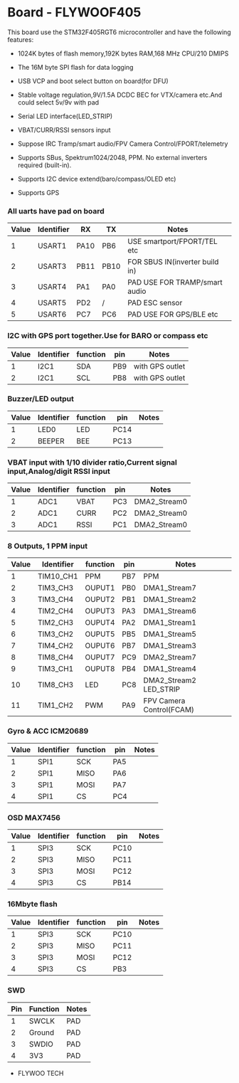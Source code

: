 # Board - FLYWOOF405

This board use the STM32F405RGT6 microcontroller and have the following features:
* 1024K bytes of flash memory,192K bytes RAM,168 MHz CPU/210 DMIPS

* The 16M byte SPI flash for data logging
* USB VCP and boot select button on board(for DFU)
* Stable voltage regulation,9V/1.5A DCDC BEC for VTX/camera etc.And could select 5v/9v with pad
* Serial LED interface(LED_STRIP)
* VBAT/CURR/RSSI sensors input
* Suppose IRC Tramp/smart audio/FPV Camera Control/FPORT/telemetry
* Supports SBus, Spektrum1024/2048, PPM. No external inverters required (built-in).
* Supports I2C device extend(baro/compass/OLED etc)
* Supports GPS 

### All uarts have pad on board 
| Value | Identifier   | RX   | TX   | Notes                                                                                       |
| ----- | ------------ | -----| -----| ------------------------------------------------------------------------------------------- |
| 1     | USART1       | PA10 |  PB6 | USE smartport/FPORT/TEL etc                                                      |
| 2     | USART3       | PB11 |  PB10| FOR SBUS IN(inverter build in)                                                          |
| 3     | USART4       | PA1  |  PA0 | PAD USE FOR TRAMP/smart audio                                                                           |
| 4     | USART5       | PD2  |   /  | PAD ESC sensor                                                            |
| 5     | USART6       | PC7  |  PC6 | PAD USE FOR GPS/BLE etc                                                                                        |


### I2C with GPS port together.Use for BARO or compass etc 
| Value | Identifier   | function |  pin   | Notes                                                                                 |
| ----- | ------------ | ---------| -------| ------------------------------------------------------------------------------------- |                                                                                      
| 1     | I2C1         |    SDA   |  PB9   | with GPS outlet
| 2     | I2C1         |    SCL   |  PB8   | with GPS outlet


### Buzzer/LED output 
| Value | Identifier   | function |  pin   | Notes                                                                                 |
| ----- | ------------ | ---------| -------| ------------------------------------------------------------------------------------- |                                                                                      
| 1     | LED0         |    LED   |  PC14  | 
| 2     | BEEPER       |    BEE   |  PC13  | 


### VBAT input with 1/10 divider ratio,Current signal input,Analog/digit RSSI input
| Value | Identifier   | function  |  pin  | Notes                                                                                 |
| ----- | ------------ | ----------| ------| ------------------------------------------------------------------------------------- |                                                                                       
| 1     | ADC1         |    VBAT   |  PC3  |  DMA2_Stream0
| 2     | ADC1         |    CURR   |  PC2  |  DMA2_Stream0
| 3     | ADC1         |    RSSI   |  PC1  |  DMA2_Stream0


### 8 Outputs, 1 PPM input 
| Value | Identifier   | function  |  pin  | Notes                                                                                 |
| ----- | ------------ | ----------| ------| ------------------------------------------------------------------------------------- |                                                                                       
| 1     | TIM10_CH1    |    PPM    |  PB7  |  PPM
| 2     | TIM3_CH3     |    OUPUT1 |  PB0  |  DMA1_Stream7
| 3     | TIM3_CH4     |    OUPUT2 |  PB1  |  DMA1_Stream2
| 4     | TIM2_CH4     |    OUPUT3 |  PA3  |  DMA1_Stream6
| 5     | TIM2_CH3     |    OUPUT4 |  PA2  |  DMA1_Stream1
| 6     | TIM3_CH2     |    OUPUT5 |  PB5  |  DMA1_Stream5
| 7     | TIM4_CH2     |    OUPUT6 |  PB7  |  DMA1_Stream3
| 8     | TIM8_CH4     |    OUPUT7 |  PC9  |  DMA2_Stream7   
| 9     | TIM3_CH1     |    OUPUT8 |  PB4  |  DMA1_Stream4   
| 10    | TIM8_CH3     |    LED    |  PC8  |  DMA2_Stream2   LED_STRIP
| 11    | TIM1_CH2     |    PWM    |  PA9  |  FPV Camera Control(FCAM)


### Gyro & ACC  ICM20689
| Value | Identifier   | function |  pin   | Notes                                                                                 |
| ----- | ------------ | ---------| -------| ------------------------------------------------------------------------------------- |                                                                                      
| 1     | SPI1         |    SCK   |  PA5   | 
| 2     | SPI1         |    MISO  |  PA6   | 
| 3     | SPI1         |    MOSI  |  PA7   | 
| 4     | SPI1         |    CS    |  PC4   | 

### OSD MAX7456
| Value | Identifier   | function |  pin   | Notes                                                                                 |
| ----- | ------------ | ---------| -------| ------------------------------------------------------------------------------------- |                                                                                      
| 1     | SPI3         |    SCK   |  PC10  | 
| 2     | SPI3         |    MISO  |  PC11  | 
| 3     | SPI3         |    MOSI  |  PC12   | 
| 4     | SPI3         |    CS    |  PB14  |

### 16Mbyte flash
| Value | Identifier   | function |  pin   | Notes                                                                                 |
| ----- | ------------ | ---------| -------| ------------------------------------------------------------------------------------- |                                                                                      
| 1     | SPI3         |    SCK   |  PC10  | 
| 2     | SPI3         |    MISO  |  PC11  | 
| 3     | SPI3         |    MOSI  |  PC12   | 
| 4     | SPI3         |    CS    |  PB3  | 

### SWD
| Pin | Function       | Notes                                        |
| --- | -------------- | -------------------------------------------- |
| 1   | SWCLK          | PAD                                          |
| 2   | Ground         | PAD                                          |
| 3   | SWDIO          | PAD                                          |
| 4   | 3V3            | PAD                                          |

* FLYWOO TECH





